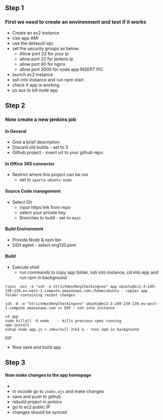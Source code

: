 ## Step 1
### First we need to create an environment and test if it works
- Create an ec2 instance
- Use app AMI
- use the defasult vpc
- set the security groups as below:
    - Allow port 22 for your ip
    - allow port 22 for jenkins ip
    - allow port 80 for nginx
    - allow port 3000 for node app
    INSERT PIC
- launch ec2 instance
- ssh into instance and run npm start
- check if app is working
- ps aux to kill node app

## Step 2
### Now create a new jenkins job
#### In General
- Give a brief description
- Discard old builds - set to 3
- Github project - insert url to your github repo

#### In Office 365 connector
- Restrict where this project can be run
    - set to `sparta-ubuntu-node`

#### Source Code management
- Select Git
    - input https link from repo
    - select your private key
    - Branches to build - set to `main`

#### Build Environment
- Provide Node & npm bin
- SSH agent - select eng130.pem

#### Build
- Execute shell
    - run commands to copy app folder, ssh into instance, cd into app and run npm in background
```
rsync -avz -e "ssh -o StrictHostKeyChecking=no" app ubuntu@ec2-3-249-239-139.eu-west-1.compute.amazonaws.com:/home/ubuntu - copies app folder containing recent changes

ssh -A -o "StrictHostKeyChecking=no" ubuntu@ec2-3-249-239-139.eu-west-1.compute.amazonaws.com << EOF - ssh into instance

cd app
sudo killall -9 node    - kills previous npms running
npm install
nohup node app.js > /dev/null 2>&1 & - runs npm in background

EOF
```    

- Now save and build app

## Step 3
#### Now make changes to the app homepage 
- 
- in vscode go to `index.ejs` and make changes 
- save and push to github
- rebuild project in jenkins
- go to ec2 public IP
- changes should be synced